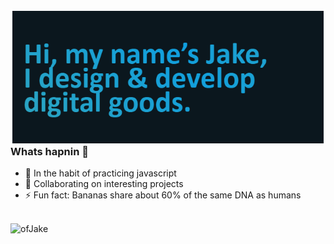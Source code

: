 [<img align="left" alt="JakeRMiller site header" src="https://raw.githubusercontent.com/ofjake/ofjake/refs/heads/main/header.png" />](https://JakeRMiller.com/) 

### Whats hapnin 🤟 

- 🌱 In the habit of practicing javascript
- 👯 Collaborating on interesting projects 
- ⚡ Fun fact: Bananas share about 60% of the same DNA as humans

<br>[<img align="left" alt="ofJake" src="https://img.shields.io/badge/ofJake.com-website-brightgreen" />](https://JakeRMiller.com/) 
